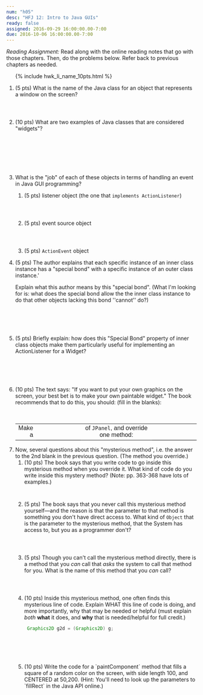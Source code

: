 ```yaml
---
num: "h05"
desc: "HFJ 12: Intro to Java GUIs"
ready: false
assigned: 2016-09-29 16:00:00.00-7:00
due: 2016-10-06 16:00:00.00-7:00
---
```

*Reading Assignment:* Read <span data-hfj="12"></span> along with the online reading notes that go with those chapters. Then, do the problems below.   Refer back to previous chapters as needed.

<ol>

{% include hwk_li_name_10pts.html %}

<li style="margin-bottom:4em;" markdown="1">

(5 pts) What is the name of the Java class for an object that represents a window on the screen?

</li>

<li style="margin-bottom:8em;">

(10 pts) What are two examples of Java classes that are considered "widgets"?

</li>

<li> What is the "job" of each of these objects in terms of handling an event in Java GUI programming?

<ol>

<li style="margin-bottom:4em;" markdown="1">

(5 pts) listener object  (the one that `implements ActionListener`)

</li>

<li style="margin-bottom:4em;" markdown="1">

(5 pts) event source object

</li>

<li style="margin-bottom:0em;" markdown="1">

(5 pts) `ActionEvent` object

</li>

</ol>

<div class="pagebreak" />

</li>

<li style="margin-bottom:6em;" markdown="1">

(5 pts) The author explains that each specific instance of an inner class instance has a "special bond" with a specific instance of an outer class instance.'   

Explain what this author means by this "special bond".  (What I'm looking for is: what does the special bond allow the the inner class instance to do that other objects lacking this bond ''cannot'' do?)

</li>

<li style="margin-bottom:6em;" markdown="1">

(5 pts) Briefly explain: how does  this "Special Bond" property of inner class objects make them particularly useful for implementing an ActionListener for a Widget? 



</li>

<li style="margin-bottom:1em;" markdown="1">

(10 pts) The text says: "If you want to put your own graphics on the screen, your best 
bet is to make your own paintable widget."    The book recommends that to do this, you should: (fill in the blanks): 

<div style="font-family: Arial Narrow, sans-serif;">
<table style="margin-top:3em; width:100%;">
<tr>
<td style="text-align:right; width:10%">Make a </td><td style="border-bottom: 1px solid black; width:25%;">&nbsp;</td>
<td style="text-align:center; width:40%;">of <code>JPanel</code>, and override one method:</td><td style="border-bottom: 1px solid black; width:25%; text-align:left;">&nbsp;</td>
</tr>
</table>
</div>

</li>

<li> Now, several questions about this "mysterious method", i.e. the answer to the 2nd blank in the previous question. (The method you override.)

<ol>

<li style="margin-bottom:3em;" markdown="1">
(10 pts) The book says that you write code to go inside this mysterious method when you override it.  What kind of code do you write inside this mystery method?  (Note: pp. 363-368 have lots of examples.)
</li>

<li style="margin-bottom:4em;" markdown="1">

(5 pts) The book says that you never call this mysterious method yourself&mdash;and the reason is that the parameter to that method is something you don't have direct access to.   What kind of `Object` that is the parameter to the mysterious method, that the System has access to, but you as a programmer don't?



</li>

<li style="margin-bottom:4em;" markdown="1">

(5 pts) Though you can't call the mysterious method directly, there is a method that you *can* call that *asks* the system to call that method for you.  What is the name of this method that you *can* call?

</li>

<li style="margin-bottom:6em;" markdown="1">  

(10 pts) Inside this mysterious method, one often finds this mysterious line of code. Explain WHAT this line of code is doing, and more importantly, why that may be needed or helpful (must explain *both* **what** it does, and **why** that is needed/helpful for full credit.)

```java
 Graphics2D g2d = (Graphics2D) g;
```

</li>

<li style="margin-bottom:5em;" markdown="1">  
(10 pts) Write the code for a `paintComponent` method that fills a square of a random color on the screen, with side length 100, and CENTERED at 50,200.  (Hint: You'll need to look up the parameters to `fillRect` in the Java API online.) 
</li>


</ol>
